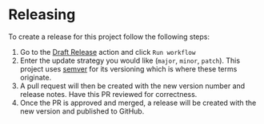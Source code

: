 # Releasing

To create a release for this project follow the following steps:

1. Go to the [Draft Release](https://github.com/abcxyz/jvs/actions/workflows/draft-release.yml) action and click `Run workflow`
2. Enter the update strategy you would like (`major`, `minor`, `patch`). This project uses [semver](https://semver.org/) for its
   versioning which is where these terms originate.
3. A pull request will then be created with the new version number and release notes. Have this PR reviewed for correctness.
4. Once the PR is approved and merged, a release will be created with the new version and published to GitHub.
